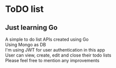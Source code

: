 # ToDO list
## Just learning Go
A simple to do list APIs created using Go<br>
Using Mongo as DB<br>
I'm using JWT for user authentication in this app<br>
User can view, create, edit and close their todo lists<br>
Please feel free to mention any improvements
